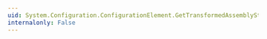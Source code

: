 ```yaml
---
uid: System.Configuration.ConfigurationElement.GetTransformedAssemblyString(System.String)
internalonly: False
---
```

